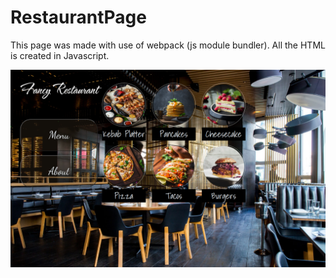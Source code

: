 # RestaurantPage

<p> This page was made with use of webpack (js module bundler). All the HTML is created in Javascript.</p>
<img src="./src/Screenshot_2022-07-07_10-15-13.png">
